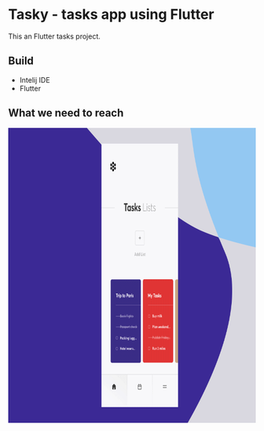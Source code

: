 # Tasky - tasks app using Flutter

This an Flutter tasks project.


## Build
- Intelij IDE
- Flutter

## What we need to reach

<img src="/screenshots/tasks.gif" width="800" height="600">